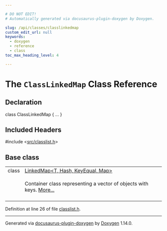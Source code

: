 ```yaml
---

# DO NOT EDIT!
# Automatically generated via docusaurus-plugin-doxygen by Doxygen.

slug: /api/classes/classlinkedmap
custom_edit_url: null
keywords:
  - doxygen
  - reference
  - class
toc_max_heading_level: 4

---
```


<div class="doxyPage">

# The `ClassLinkedMap` Class Reference



## Declaration

<div class="doxyDeclaration">
class ClassLinkedMap { ... }
</div>

## Included Headers

<div class="doxyIncludesList">#include &lt;<a href="/web-doxygen/docs/api/files/src/classlist-h">src/classlist.h</a>&gt;
</div>

## Base class

<table class="doxyMembersIndex">

<tr class="doxyMemberIndexItem">
<td class="doxyMemberIndexItemType" align="left" valign="top">class</td>
<td class="doxyMemberIndexItemName" align="left" valign="top"><a href="/web-doxygen/docs/api/classes/linkedmap">LinkedMap&lt;T, Hash, KeyEqual, Map&gt;</a></td>
</tr>
<tr class="doxyMemberIndexDescription">
<td class="doxyMemberIndexDescriptionLeft"></td>
<td class="doxyMemberIndexDescriptionRight">
<p>Container class representing a vector of objects with keys. <a href="/web-doxygen/docs/api/classes/linkedmap/#details">More...</a></p>
</td>
</tr>
<tr class="doxyMemberIndexSeparator">
<td class="doxyMemberIndexSeparator" colspan="2"></td>
</tr>

</table>


<p>Definition at line 26 of file <a href="/web-doxygen/docs/api/files/src/classlist-h">classlist.h</a>.</p>

<hr/>

<p class="doxyGeneratedBy">Generated via <a href="https://github.com/xpack/docusaurus-plugin-doxygen">docusaurus-plugin-doxygen</a> by <a href="https://www.doxygen.nl">Doxygen</a> 1.14.0.</p>

</div>
